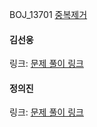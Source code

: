 BOJ_13701 [중복제거](https://www.acmicpc.net/problem/13701)<br>

#### 김선웅
링크: [문제 풀이 링크]()

#### 정의진 
링크: [문제 풀이 링크]()
